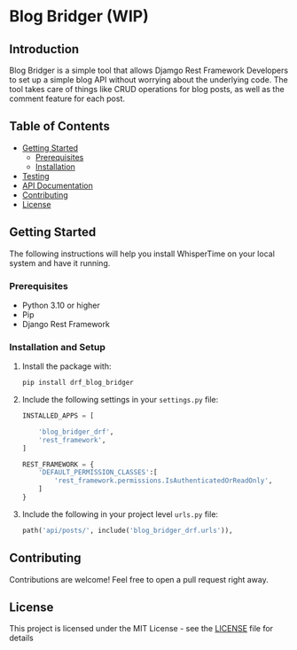 # Blog Bridger (WIP)

## Introduction

Blog Bridger is a simple tool that allows Djamgo Rest Framework Developers to set up a simple blog API without worrying about the underlying code. The tool takes care of things like CRUD operations for blog posts, as well as the comment feature for each post.

## Table of Contents

- [Getting Started](#getting-started)
    - [Prerequisites](#prerequisites)
    - [Installation](#Installation-and-Setup)
- [Testing](#testing)
- [API Documentation](docs/api_docs.md)
- [Contributing](#contributing)
- [License](#license)

## Getting Started

The following instructions will help you install WhisperTime on your local system and have it running.

### Prerequisites

- Python 3.10 or higher
- Pip
- Django Rest Framework

### Installation and Setup
1. Install the package with:

    ```bash
    pip install drf_blog_bridger
    ```

2. Include the following settings in your `settings.py` file:
    ```python
    INSTALLED_APPS = [

        'blog_bridger_drf',
        'rest_framework',
    ]

    REST_FRAMEWORK = {
        'DEFAULT_PERMISSION_CLASSES':[
            'rest_framework.permissions.IsAuthenticatedOrReadOnly',
        ]
    }
    ```
3. Include the following in your project level `urls.py` file:
    ```python
    path('api/posts/', include('blog_bridger_drf.urls')),
    ```

## Contributing

Contributions are welcome! Feel free to open a pull request right away.

## License

This project is licensed under the MIT License - see the [LICENSE](LICENSE) file for details
